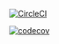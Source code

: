 [![CircleCI](https://dl.circleci.com/status-badge/img/gh/Fruit-of-Binary-Tree/Public-Peer-Review/tree/main.svg?style=svg)](https://dl.circleci.com/status-badge/redirect/gh/Fruit-of-Binary-Tree/Public-Peer-Review/tree/main)

[![codecov](https://codecov.io/gh/Purple-Iverson/QBMS-Flutter/branch/fixing_ci_error/graph/badge.svg?token=APYUDFXE55)](https://codecov.io/gh/Purple-Iverson/QBMS-Flutter)
<!-- [![codecov](https://codecov.io/gh/Purple-Iverson/QBMS-Flutter/branch/master/graph/badge.svg?token=APYUDFXE55)](https://codecov.io/gh/Purple-Iverson/QBMS-Flutter) -->






